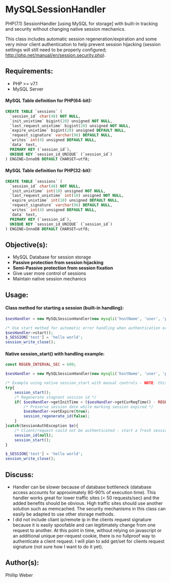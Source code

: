 # MySQLSessionHandler
PHP(7.1) SessionHandler [using MySQL for storage] with built-in tracking and security without changing native session mechanics.

This class includes automatic session regeneration/expiration and some very minor client authentication to help prevent session hijacking (session settings will still need to be properly configured; http://php.net/manual/en/session.security.php).

## Requirements:
* PHP >= v7.1
* MySQL Server

#### MySQL Table definition for PHP(64-bit):
```sql
CREATE TABLE `sessions` (
  `session_id` char(48) NOT NULL,
  `init_unixtime` bigint(20) unsigned NOT NULL,
  `last_request_unixtime` bigint(20) unsigned NOT NULL,
  `expire_unixtime` bigint(20) unsigned DEFAULT NULL,
  `request_signature` varchar(96) DEFAULT NULL,
  `writes` int(4) unsigned DEFAULT NULL,
  `data` text,
  PRIMARY KEY (`session_id`),
  UNIQUE KEY `session_id_UNIQUE` (`session_id`)
) ENGINE=InnoDB DEFAULT CHARSET=utf8;
```

#### MySQL Table definition for PHP(32-bit):
```sql
CREATE TABLE `sessions` (
  `session_id` char(48) NOT NULL,
  `init_unixtime` int(10) unsigned NOT NULL,
  `last_request_unixtime` int(10) unsigned NOT NULL,
  `expire_unixtime` int(10) unsigned DEFAULT NULL,
  `request_signature` varchar(96) DEFAULT NULL,
  `writes` int(4) unsigned DEFAULT NULL,
  `data` text,
  PRIMARY KEY (`session_id`),
  UNIQUE KEY `session_id_UNIQUE` (`session_id`)
) ENGINE=InnoDB DEFAULT CHARSET=utf8;
```

## Objective(s):
* MySQL Database for session storage
* **Passive protection from session hijacking**
* **Semi-Passive protection from session fixation**
* Give user more control of sessions
* Maintain native session mechanics

## Usage:
#### Class method for starting a session (built-in handling):
```php
$sesHandler = new MySQLSessionHandler(new mysqli('hostName', 'user', 'password', 'dbn'));

/* Use start method for automatic error handling when authentication errors occur */
$sesHandler->start();
$_SESSION['test'] = 'hello world';
session_write_close();
```

#### Native session_start() with handling example:
```php
const REGEN_INTERVAL_SEC = 600;

$sesHandler = new MySQLSessionHandler(new mysqli('hostName', 'user', 'password', 'dbn'));

/* Example using native session_start with manual controls - NOTE: this example does exactly what MySQLSessionHandler::start() does */
try{
	session_start();
	/* Regenerate stagnant session id */
	if( $sesHandler->getInitTime < ($sesHandler->getCurReqTime() - REGEN_INTERVAL_SEC) ){
		/* Preserve session date while marking session expired */
		$sesHandler->setExpire(true);
		session_regenerate_id(false);
	}
}catch(SessionAuthException $e){
	/* Client/request could not be authenticated - start a fresh session */
	session_id(null);
	session_start();
}

$_SESSION['test'] = 'hello world';
session_write_close();
```

## Discuss:
* Handler can be slower because of database bottleneck (database access accounts for approximately 80-90% of execution time). This handler works great for lower traffic sites (< 50 requests/sec) and the added benefits should be obvious. High traffic sites should use another solution such as memcached. The security mechanisms in this class can easily be adapted to use other storage methods.
* I did not include cliant ip/remote ip in the clients request signature because it is easily spoofable and can legitimately change from one request to another. At this point in time, without relying on javascript or an additional unique per-request cookie, there is no fullproof way to authenticate a client request. I will plan to add get/set for clients request signature (not sure how I want to do it yet).

## Author(s):
Phillip Weber
